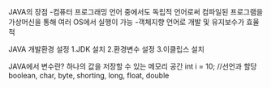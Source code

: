 JAVA의 장점
-컴퓨터 프로그래밍 언어 중에서도 독립적 언어로써 컴파일된 프로그램을 가상머신을 통해 여러 OS에서 실행이 가능
-객체지향 언어로 개발 및 유지보수가 효율적

JAVA 개발환경 설정
1.JDK 설치
2.환경변수 설정
3.이클립스 설치

JAVA에서 변수란?
하나의 값을 저장할 수 있는 메모리 공간
int i = 10; //선언과 할당
boolean, char, byte, shorting, long, float, double
